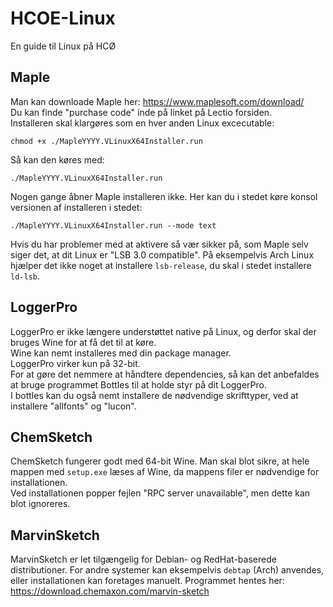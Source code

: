 # HCOE-Linux
En guide til Linux på HCØ

## Maple
Man kan downloade Maple her: https://www.maplesoft.com/download/  
Du kan finde "purchase code" inde på linket på Lectio forsiden.  
Installeren skal klargøres som en hver anden Linux excecutable:
```
chmod +x ./MapleYYYY.VLinuxX64Installer.run
```
Så kan den køres med:
```
./MapleYYYY.VLinuxX64Installer.run
```
Nogen gange åbner Maple installeren ikke. Her kan du i stedet køre konsol versionen af installeren i stedet:

```
./MapleYYYY.VLinuxX64Installer.run --mode text
```

Hvis du har problemer med at aktivere så vær sikker på, som Maple selv siger det, at dit Linux er "LSB 3.0 compatible".
På eksempelvis Arch Linux hjælper det ikke noget at installere `lsb-release`, du skal i stedet installere `ld-lsb`.

## LoggerPro
LoggerPro er ikke længere understøttet native på Linux, og derfor skal der bruges Wine for at få det til at køre.  
Wine kan nemt installeres med din package manager.  
LoggerPro virker kun på 32-bit.  
For at gøre det nemmere at håndtere dependencies, så kan det anbefaldes at bruge programmet Bottles til at holde styr på dit LoggerPro.  
I bottles kan du også nemt installere de nødvendige skrifttyper, ved at installere "allfonts" og "lucon". 

## ChemSketch
ChemSketch fungerer godt med 64-bit Wine. Man skal blot sikre, at hele mappen med `setup.exe` læses af Wine, da mappens filer er nødvendige for installationen.  
Ved installationen popper fejlen "RPC server unavailable", men dette kan blot ignoreres.

## MarvinSketch
MarvinSketch er let tilgængelig for Debian- og RedHat-baserede distributioner. For andre systemer kan eksempelvis `debtap` (Arch) anvendes, eller installationen kan foretages manuelt.
Programmet hentes her: https://download.chemaxon.com/marvin-sketch
